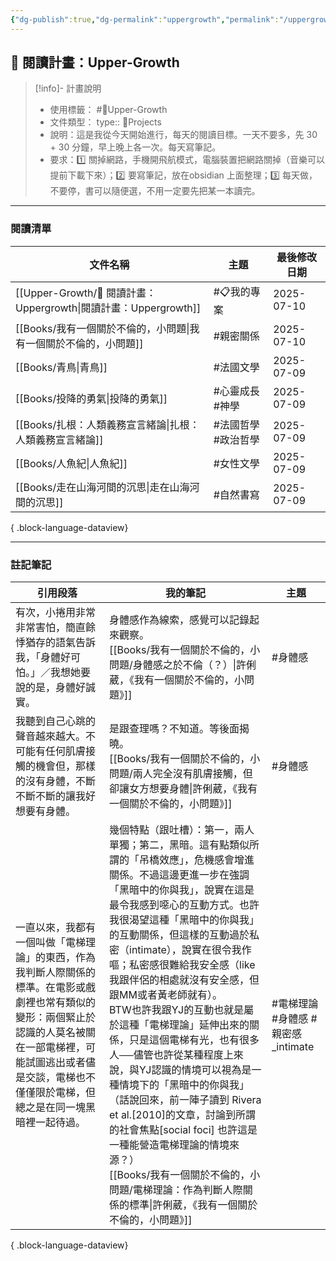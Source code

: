 ```yaml
---
{"dg-publish":true,"dg-permalink":"uppergrowth","permalink":"/uppergrowth/","title":"閱讀計畫：Uppergrowth","metatags":{"og:title":"閱讀計畫：Uppergrowth","og:image":null,"description":"這是我從今天開始進行，每天的閱讀目標。<br>一天不要多，先 30 + 30 分鐘，早上晚上各一次。每天寫筆記。<br> 要求：(1) 關掉網路，手機開飛航模式，電腦裝置把網路關掉（音樂可以提前下載下來）；(2) 要寫筆記，放在obsidian 上面整理；(3) 每天做，不要停，書可以隨便選，不用一定要先把某一本讀完。"},"tags":["📋我的專案","🎯Upper-Growth"],"created":"2025-07-09T16:45:48.115+08:00","updated":"2025-07-10T01:02:25.560+08:00"}
---
```


  
## 📖 閱讀計畫：Upper-Growth


> [!info]- 計畫說明
> - 使用標籤： #🎯Upper-Growth 
> - 文件類型：
> 		type:: 📍Projects
> - 說明：這是我從今天開始進行，每天的閱讀目標。一天不要多，先 30 + 30 分鐘，早上晚上各一次。每天寫筆記。
> - 要求：1️⃣ 關掉網路，手機開飛航模式，電腦裝置把網路關掉（音樂可以提前下載下來）；2️⃣ 要寫筆記，放在obsidian 上面整理；3️⃣ 每天做，不要停，書可以隨便選，不用一定要先把某一本讀完。


---



### 閱讀清單

| 文件名稱                                                      | 主題            | 最後修改日期     |
| --------------------------------------------------------- | ------------- | ---------- |
| [[Upper-Growth/📖 閱讀計畫：Uppergrowth\|閱讀計畫：Uppergrowth]] | #📋我的專案       | 2025-07-10 |
| [[Books/我有一個關於不倫的，小問題\|我有一個關於不倫的，小問題]]                 |   #親密關係       | 2025-07-10 |
| [[Books/青鳥\|青鳥]]                                       |   #法國文學       | 2025-07-09 |
| [[Books/投降的勇氣\|投降的勇氣]]                                 |   #心靈成長 #神學   | 2025-07-09 |
| [[Books/扎根：人類義務宣言緒論\|扎根：人類義務宣言緒論]]                     |   #法國哲學 #政治哲學 | 2025-07-09 |
| [[Books/人魚紀\|人魚紀]]                                     |   #女性文學       | 2025-07-09 |
| [[Books/走在山海河間的沉思\|走在山海河間的沉思]]                         |   #自然書寫       | 2025-07-09 |

{ .block-language-dataview}

---



### 註記筆記


| 引用段落                                                                                                            | 我的筆記                                                                                                                                                                                                                                                                                                                                                                                                                                      | 主題                       |
| --------------------------------------------------------------------------------------------------------------- | ----------------------------------------------------------------------------------------------------------------------------------------------------------------------------------------------------------------------------------------------------------------------------------------------------------------------------------------------------------------------------------------------------------------------------------------- | ------------------------ |
| 有次，小捲用非常非常害怕，簡直餘悸猶存的語氣告訴我，「身體好可怕。」／我想她要說的是，身體好誠實。                                                               | 身體感作為線索，感覺可以記錄起來觀察。<br>[[Books/我有一個關於不倫的，小問題/身體感之於不倫（？）\|許俐葳，《我有一個關於不倫的，小問題》]]                                                                                                                                                                                                                                                                                                                                                         | #身體感                     |
| 我聽到自己心跳的聲音越來越大。不可能有任何肌膚接觸的機會但，那樣的沒有身體，不斷不斷不斷的讓我好想要有身體。                                                          | 是跟查理嗎？不知道。等後面揭曉。<br>[[Books/我有一個關於不倫的，小問題/兩人完全沒有肌膚接觸，但卻讓女方想要身體\|許俐葳，《我有一個關於不倫的，小問題》]]                                                                                                                                                                                                                                                                                                                                                  | #身體感                     |
| 一直以來，我都有一個叫做「電梯理論」的東西，作為我判斷人際關係的標準。在電影或戲劇裡也常有類似的變形：兩個緊止於認識的人莫名被關在一部電梯裡，可能試圖逃出或者儘是交談，電梯也不僅僅限於電梯，但總之是在同一塊黑暗裡一起待過。 | 幾個特點（跟吐槽）：第一，兩人單獨；第二，黑暗。這有點類似所謂的「吊橋效應」，危機感會增進關係。不過這邊更進一步在強調「黑暗中的你與我」，說實在這是最令我感到噁心的互動方式。也許我很渴望這種「黑暗中的你與我」的互動關係，但這樣的互動過於私密（intimate），說實在很令我作嘔；私密感很難給我安全感（like我跟伴侶的相處就沒有安全感，但跟MM或者黃老師就有）。<br> BTW也許我跟YJ的互動也就是屬於這種「電梯理論」延伸出來的關係，只是這個電梯有光，也有很多人──儘管也許從某種程度上來說，與YJ認識的情境可以視為是一種情境下的「黑暗中的你與我」（話說回來，前一陣子讀到 Rivera et al.[2010]的文章，討論到所謂的社會焦點[social foci] 也許這是一種能營造電梯理論的情境來源？）<br>[[Books/我有一個關於不倫的，小問題/電梯理論：作為判斷人際關係的標準\|許俐葳，《我有一個關於不倫的，小問題》]] | #電梯理論 #身體感 #親密感_intimate |

{ .block-language-dataview}


